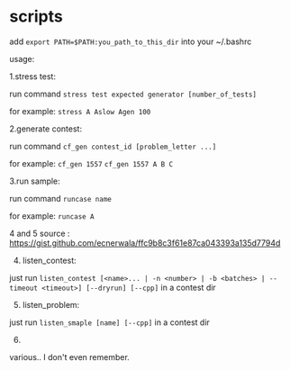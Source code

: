 # scripts

add `export PATH=$PATH:you_path_to_this_dir` into your ~/.bashrc

usage:

1.stress test:

  run command `stress test expected generator [number_of_tests]`
  
  for example:
  `stress A Aslow Agen 100`

2.generate contest:

  run command `cf_gen contest_id [problem_letter ...]`
  
 for example:
  `cf_gen 1557`
  `cf_gen 1557 A B C`

3.run sample:

  run command `runcase name`

for example:
  `runcase A`

4 and 5 source : https://gist.github.com/ecnerwala/ffc9b8c3f61e87ca043393a135d7794d

4. listen_contest:
  
  just run `listen_contest [<name>... | -n <number> | -b <batches> | --timeout <timeout>] [--dryrun] [--cpp]` in a contest dir
  
5. listen_problem:
  
  just run `listen_smaple [name] [--cpp]` in a contest dir
  
6.
  
  various.. I don't even remember.
